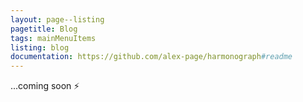 ```yaml
---
layout: page--listing
pagetitle: Blog
tags: mainMenuItems
listing: blog
documentation: https://github.com/alex-page/harmonograph#readme
---
```

...coming soon ⚡
